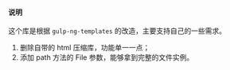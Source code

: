 #### 说明

这个库是根据 `gulp-ng-templates` 的改造，主要支持自己的一些需求。

1. 删除自带的 html 压缩库，功能单一一点；
2. 添加 path 方法的 File 参数，能够拿到完整的文件实例。